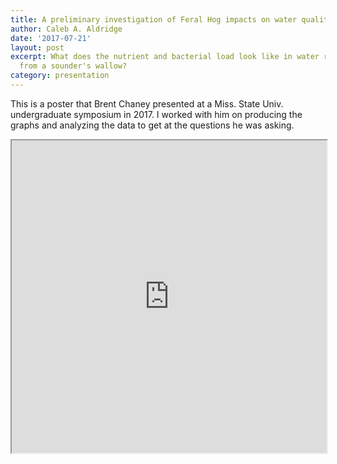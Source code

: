 ```yaml
---
title: A preliminary investigation of Feral Hog impacts on water quality
author: Caleb A. Aldridge
date: '2017-07-21'
layout: post
excerpt: What does the nutrient and bacterial load look like in water running off
  from a sounder's wallow?
category: presentation
---
```


This is a poster that Brent Chaney presented at a Miss. State Univ. undergraduate symposium in 2017. I worked with him on producing the graphs and analyzing the data to get at the questions he was asking.

<iframe src="https://docs.google.com/gview?url=https://github.com/AldridgeCaleb/aldridgecaleb.github.io/raw/master/docs/Hog_Poster_Final.pdf&embedded=true" width="100%" height="500px" frameborder="1"></iframe>